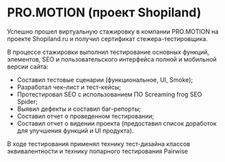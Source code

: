 # PRO.MOTION (проект Shopiland)
Успешно прошел виртуальную стажировку в компании PRO.MOTION на проекте Shopiland.ru и получил сертификат стежера-тестировщика.

В процессе стажировки выполнил тестирование основных функций, элементов, SEO и пользовательского интерфейса полной и мобильной версии сайта:
- Составил тестовые сценарии (функциональное, UI, Smoke);
- Разработал чек–лист и тест-кейсы;
- Протестировал SEO с использованием ПО Screaming frog SEO Spider;
- Выявил дефекты и составил баг-репорты;
- Составил отчет о проведенном тестировании;
- Составил отчет о видении проекта (предоставил список доработок для улучшения функций и UI продукта).

В ходе тестирования применял технику тест-дизайна классов эквивалентности и технику попарного тестирования Pairwise
